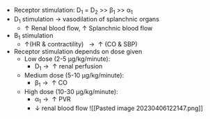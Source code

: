- Receptor stimulation: D<sub>1</sub> = D<sub>2</sub> >> β<sub>1</sub> >> α<sub>1</sub>
- D<sub>1</sub> stimulation → vasodilation of splanchnic organs
	- ↑ Renal blood flow, ↑ Splanchnic blood flow
- Β<sub>1</sub> stimulation 
	- ↑(HR & contractility)   →  ↑ (CO & SBP)
- Receptor stimulation depends on dose given
	- Low dose (2-5 μg/kg/minute): 
		- D<sub>1</sub> →  ↑ renal perfusion
	- Medium dose (5-10 μg/kg/minute): 
		- β<sub>1</sub> →  ↑ CO
	- High dose (10-30 μg/kg/minute):
		- α<sub>1</sub> →  ↑ PVR 
		- ↓ renal blood flow
![[Pasted image 20230406122147.png]]